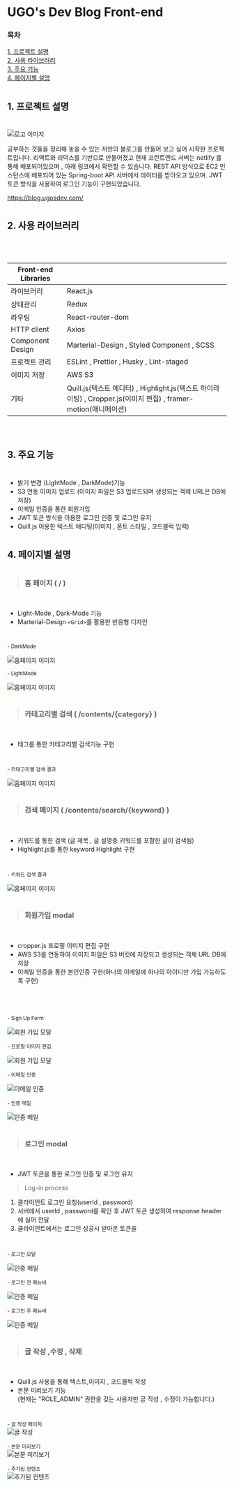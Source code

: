 #
# UGO's Dev Blog Front-end 

### 목차

[1. 프로젝트 설명](#1.-프로젝트-설명 )
<br/>
[2. 사용 라이브러리](#2.-사용-라이브러리)
<br/>
[3. 주요 기능](#3.-주요-기능)
<br/>
[4. 페이지별 설명](#4.-페이지별-설명)
<br/>

#
## 1. 프로젝트 설명 
#
![로고 이미지](https://img1.daumcdn.net/thumb/R1280x0/?scode=mtistory2&fname=https%3A%2F%2Fblog.kakaocdn.net%2Fdn%2FEACL2%2FbtrnfBYVtgA%2FL4dVWu9Dv4RddOZrhwxBrK%2Fimg.png)


공부하는 것들을 정리해 놓을 수 있는 저만의 블로그를 만들어 보고 싶어 시작한 프로젝트입니다. 리액트와 리덕스를 기반으로 만들어졌고 현재 프런트엔드 서버는 netlify 를 통해 배포되어있으며 , 아래 링크에서 확인할 수 있습니다. REST API 방식으로 EC2 인스턴스에 배포되어 있는 Spring-boot API 서버에서 데이터를 받아오고 있으며. JWT 토큰 방식을 사용하여 로그인 기능이 구현되었습니다. 

https://blog.ugosdev.com/

#
## 2. 사용 라이브러리
#

<br/>

Front-end Libraries||
--|--  
라이브러리|React.js
상태관리|Redux
라우팅| React-router-dom
HTTP client | Axios
Component Design | Marterial-Design , Styled Component , SCSS
프로젝트 관리| ESLint , Prettier , Husky , Lint-staged
이미지 저장 | AWS S3
기타| Quill.js(텍스트 에디터) , Highlight.js(텍스트 하이라이팅) , Cropper.js(이미지 편집) , framer-motion(애니메이션)



<br/>

#
## 3. 주요 기능
#
- 밝기 변경 (LightMode , DarkMode)기능
- S3 연동 이미지 업로드 (이미지 파일은 S3 업로드되며 생성되는 객체 URL은 DB에 저장)
- 이메일 인증을 통한 회원가입
- JWT 토큰 방식을 이용한 로그인 인증 및 로그인 유지
- Quill.js 이용한 텍스트 에디팅(이미지 , 폰트 스타일 , 코드블럭 입력)

#
## 4. 페이지별 설명 
#

> ###   홈 페이지 ( / )
<br/>

- Light-Mode , Dark-Mode 기능
- Marterial-Design `<Grid>`를 활용한 반응형 디자인 
#

<small> - DarkMode</small>
<br/>

![홈페이지 이미지](https://blog.kakaocdn.net/dn/ORuNs/btrniUcEtVb/KvL3dMr3KzQCi6T1Gkmebk/img.png)
<br/>

<small> - LightMode</small>
<br/>

![홈페이지 이미지](https://blog.kakaocdn.net/dn/bycczD/btrnc9905FX/wvLTaMWCwGUfneZ2zqWkWk/img.png)

#

> ### 카테고리별 검색 ( /contents/{category} )
<br/>

- 태그를 통한 카테고리별 검색기능 구현

#

<small> - 카테고리별 검색 결과</small>
<br/>

![홈페이지 이미지](https://blog.kakaocdn.net/dn/bDfsGI/btrnfBkrh2S/l7Q3fu2XEiiv4zE5J055p1/img.png)


#
> ### 검색 페이지 ( /contents/search/{keyword} )
<br/>

- 키워드를 통한 검색 (글 제목 , 글 설명중 키워드를 포함한 글이 검색됨)
- Highlight.js를 통한 keyword Highlight 구현 

#


<small> - 키워드 검색 결과</small>
<br/>

![홈페이지 이미지](https://blog.kakaocdn.net/dn/zpD16/btrnfA6ZOQV/2jD5jAyztuMkD21THpVbFk/img.png)


#

> ### 회원가입 modal
<br/>

- cropper.js  프로필 이미지 편집 구현
- AWS S3를 연동하여 이미지 파일은 S3 버킷에 저장되고 생성되는 객체 URL DB에 저장
- 이메일 인증을 통한 본인인증 구현(하나의 이메일에 하나의 아이디만 가입 가능하도록 구현)

#
<br/>

<small>- Sign Up Form</small>
<br/>

![회원 가입 모달](https://blog.kakaocdn.net/dn/n4X7Z/btrniT54sG0/87bvW4FHWuesJAKF75Afe0/img.png)

<small>- 프로필 이미지 편집</small>
<br/>

![회원 가입 모달](https://blog.kakaocdn.net/dn/8Bv5r/btrnhBLlMSq/yANuUkY5QJu7K9wOhzTWg1/img.png)

<small>- 이메일 인증</small>
<br/>

![이메일 인증](https://blog.kakaocdn.net/dn/wVB8u/btrniUYecvQ/80VsnB1j54oVuku2euG5U0/img.png)

<small>- 인증 메일</small>
<br/>

![인증 메일](https://blog.kakaocdn.net/dn/HThpG/btrnkw3k2Hq/AZnnat9K6OP0Bid4DChtAK/img.png)

#


> ### 로그인 modal
<br/>

- JWT 토큰을 통한 로그인 인증 및 로그인 유지 

>Log-in process

1. 클라이언트 로그인 요청(userId , password) 
2. 서버에서 userId , password를 확인 후 JWT 토큰 생성하여 response header에 실어 전달 
3. 클라이언트에서는 로그인 성공시 받아온 토큰을 

#

<small>- 로그인 모달</small>
<br/>

![인증 메일](https://blog.kakaocdn.net/dn/q0LT6/btrnoBqviyh/tX06NKIns5XtzcP3bjJ3uk/img.png)

<small>- 로그인 전 메뉴바</small>
<br/>

![인증 메일](https://blog.kakaocdn.net/dn/buGeFK/btrniUE4tFi/DxsvTBTWQ8sWkZFxkF4l3k/img.png)

<small>- 로그인 후 메뉴바</small>
<br/>

![인증 메일](https://blog.kakaocdn.net/dn/m3JAG/btrno3AioxU/gI93XQfQmxJnnF9R0pvp6K/img.png)


#

> ### 글 작성 ,수정 , 삭제 
<br/>

- Quill.js 사용을 통해 텍스트,이미지 , 코드블럭 작성
- 본문 미리보기 기능 <br/>
(현재는 "ROLE_ADMIN" 권한을 갖는 사용자만 글 작성 , 수정이 가능합니다.)

#

<small>- 글 작성 페이지</small>
<br/>
![글 작성](https://blog.kakaocdn.net/dn/pUWud/btrnkwwF3q3/FrB7EsKPwf4BD7fW4rSKu1/img.png)

<small>- 본문 미리보기</small>
<br/>
![본문 미리보기](https://blog.kakaocdn.net/dn/or2qm/btrnji6MatU/q7krDTbpntw5uemPmAU6n0/img.png)


<small>- 추가된 컨텐츠</small>
<br/>
![추가된 컨텐츠](https://blog.kakaocdn.net/dn/3KYgq/btrnjeQFkCp/PZSJUOdE3Sdkpe6h4YCPKK/img.png)


#
#
#
